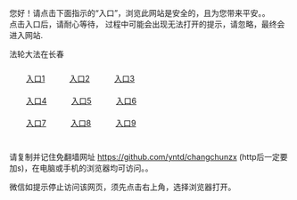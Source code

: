 您好！请点击下面指示的“入口”，浏览此网站是安全的，且为您带来平安。。 <br/>
点击入口后，请耐心等待， 过程中可能会出现无法打开的提示，请忽略，最终会进入网站. </br>

法轮大法在长春<br/>
<div style="padding:10px"><a style="margin:20px" target="_blank" href="https://dlsdnuruc2gp5.cloudfront.net/2Qpsp?bpjwcnf" id="ccLink1" rel="nofollow">入口1</a> <a target="_blank" style="margin:20px" href="https://d2fuk1gzszze8r.cloudfront.net/2Qpsp?rhahgdl" id="ccLink2" rel="nofollow">入口2</a> <a style="margin:20px" target="_blank" href="https://d2tbrpgo18f2o6.cloudfront.net/2Qpsp?hlltwvz" id="ccLink3" rel="nofollow">入口3</a></div>

<div style="padding:10px" ><a style="margin:20px" target="_blank" href="https://dlsdnuruc2gp5.cloudfront.net/2Qpsp?bpjwcnf" id="ccLink4" rel="nofollow">入口4</a> <a style="margin:20px" href="https://d2fuk1gzszze8r.cloudfront.net/2Qpsp?rhahgdl" target="_blank" id="ccLink5" rel="nofollow">入口5</a> <a style="margin:20px" href="https://d2tbrpgo18f2o6.cloudfront.net/2Qpsp?hlltwvz" target="_blank" id="ccLink6" rel="nofollow">入口6</a></div>

<div style="padding:10px"><a style="margin:20px" target="_blank" href="https://dlsdnuruc2gp5.cloudfront.net/2Qpsp?bpjwcnf" id="ccLink7" rel="nofollow">入口7</a> <a style="margin:20px" href="https://d2fuk1gzszze8r.cloudfront.net/2Qpsp?rhahgdl" target="_blank" id="ccLink8" rel="nofollow">入口8</a> <a style="margin:20px" target="_blank" href="https://d2tbrpgo18f2o6.cloudfront.net/2Qpsp?hlltwvz" id="ccLink9" rel="nofollow">入口9</a></div>

<br/>



请复制并记住免翻墙网址 https://github.com/yntd/changchunzx (http后一定要加s)，在电脑或手机的浏览器均可访问。。<br/>

微信如提示停止访问该网页，须先点击右上角，选择浏览器打开。
